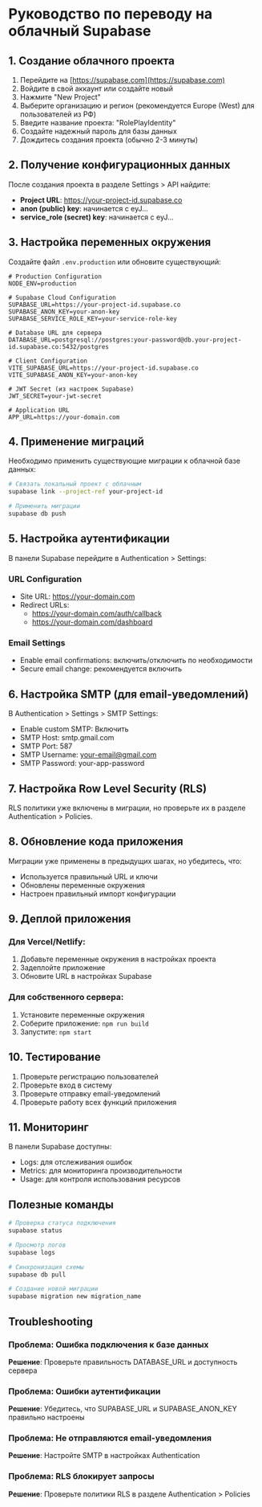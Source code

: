 # Руководство по переводу на облачный Supabase

## 1. Создание облачного проекта

1. Перейдите на [https://supabase.com](https://supabase.com)
2. Войдите в свой аккаунт или создайте новый
3. Нажмите "New Project"
4. Выберите организацию и регион (рекомендуется Europe (West) для пользователей из РФ)
5. Введите название проекта: "RolePlayIdentity"
6. Создайте надежный пароль для базы данных
7. Дождитесь создания проекта (обычно 2-3 минуты)

## 2. Получение конфигурационных данных

После создания проекта в разделе Settings > API найдите:
- **Project URL**: https://your-project-id.supabase.co
- **anon (public) key**: начинается с eyJ...
- **service_role (secret) key**: начинается с eyJ...

## 3. Настройка переменных окружения

Создайте файл `.env.production` или обновите существующий:

```env
# Production Configuration
NODE_ENV=production

# Supabase Cloud Configuration
SUPABASE_URL=https://your-project-id.supabase.co
SUPABASE_ANON_KEY=your-anon-key
SUPABASE_SERVICE_ROLE_KEY=your-service-role-key

# Database URL для сервера
DATABASE_URL=postgresql://postgres:your-password@db.your-project-id.supabase.co:5432/postgres

# Client Configuration
VITE_SUPABASE_URL=https://your-project-id.supabase.co
VITE_SUPABASE_ANON_KEY=your-anon-key

# JWT Secret (из настроек Supabase)
JWT_SECRET=your-jwt-secret

# Application URL
APP_URL=https://your-domain.com
```

## 4. Применение миграций

Необходимо применить существующие миграции к облачной базе данных:

```bash
# Связать локальный проект с облачным
supabase link --project-ref your-project-id

# Применить миграции
supabase db push
```

## 5. Настройка аутентификации

В панели Supabase перейдите в Authentication > Settings:

### URL Configuration
- Site URL: https://your-domain.com
- Redirect URLs: 
  - https://your-domain.com/auth/callback
  - https://your-domain.com/dashboard

### Email Settings
- Enable email confirmations: включить/отключить по необходимости
- Secure email change: рекомендуется включить

## 6. Настройка SMTP (для email-уведомлений)

В Authentication > Settings > SMTP Settings:
- Enable custom SMTP: Включить
- SMTP Host: smtp.gmail.com
- SMTP Port: 587
- SMTP Username: your-email@gmail.com
- SMTP Password: your-app-password

## 7. Настройка Row Level Security (RLS)

RLS политики уже включены в миграции, но проверьте их в разделе Authentication > Policies.

## 8. Обновление кода приложения

Миграции уже применены в предыдущих шагах, но убедитесь, что:
- Используется правильный URL и ключи
- Обновлены переменные окружения
- Настроен правильный импорт конфигурации

## 9. Деплой приложения

### Для Vercel/Netlify:
1. Добавьте переменные окружения в настройках проекта
2. Задеплойте приложение
3. Обновите URL в настройках Supabase

### Для собственного сервера:
1. Установите переменные окружения
2. Соберите приложение: `npm run build`
3. Запустите: `npm start`

## 10. Тестирование

1. Проверьте регистрацию пользователей
2. Проверьте вход в систему
3. Проверьте отправку email-уведомлений
4. Проверьте работу всех функций приложения

## 11. Мониторинг

В панели Supabase доступны:
- Logs: для отслеживания ошибок
- Metrics: для мониторинга производительности
- Usage: для контроля использования ресурсов

## Полезные команды

```bash
# Проверка статуса подключения
supabase status

# Просмотр логов
supabase logs

# Синхронизация схемы
supabase db pull

# Создание новой миграции
supabase migration new migration_name
```

## Troubleshooting

### Проблема: Ошибка подключения к базе данных
**Решение**: Проверьте правильность DATABASE_URL и доступность сервера

### Проблема: Ошибки аутентификации
**Решение**: Убедитесь, что SUPABASE_URL и SUPABASE_ANON_KEY правильно настроены

### Проблема: Не отправляются email-уведомления
**Решение**: Настройте SMTP в настройках Authentication

### Проблема: RLS блокирует запросы
**Решение**: Проверьте политики RLS в разделе Authentication > Policies

